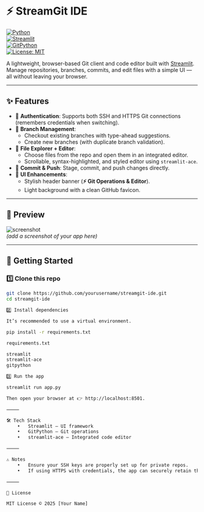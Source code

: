 
# ⚡ StreamGit IDE  

[![Python](https://img.shields.io/badge/Python-3.9%2B-blue.svg?logo=python)](https://www.python.org/)  
[![Streamlit](https://img.shields.io/badge/Streamlit-%F0%9F%94%A5-red?logo=streamlit)](https://streamlit.io/)  
[![GitPython](https://img.shields.io/badge/GitPython-✔-green)](https://gitpython.readthedocs.io/en/stable/)  
[![License: MIT](https://img.shields.io/badge/License-MIT-yellow.svg)](LICENSE)  

A lightweight, browser-based Git client and code editor built with [Streamlit](https://streamlit.io/).  
Manage repositories, branches, commits, and edit files with a simple UI — all without leaving your browser.  

---

## ✨ Features  

- 🔑 **Authentication**: Supports both SSH and HTTPS Git connections (remembers credentials when switching).  
- 🌿 **Branch Management**:  
  - Checkout existing branches with type-ahead suggestions.  
  - Create new branches (with duplicate branch validation).  
- 📂 **File Explorer + Editor**:  
  - Choose files from the repo and open them in an integrated editor.  
  - Scrollable, syntax-highlighted, and styled editor using `streamlit-ace`.  
- 💾 **Commit & Push**: Stage, commit, and push changes directly.  
- 🎨 **UI Enhancements**:  
  - Stylish header banner (**⚡ Git Operations & Editor**).  
  - Light background with a clean GitHub favicon.  

---

## 📸 Preview  

![screenshot](docs/screenshot.png)  
*(add a screenshot of your app here)*  

---

## 🚀 Getting Started  

### 1️⃣ Clone this repo  
```bash
git clone https://github.com/yourusername/streamgit-ide.git
cd streamgit-ide

2️⃣ Install dependencies

It’s recommended to use a virtual environment.

pip install -r requirements.txt

requirements.txt

streamlit
streamlit-ace
gitpython

3️⃣ Run the app

streamlit run app.py

Then open your browser at 👉 http://localhost:8501.

⸻

🛠️ Tech Stack
	•	Streamlit – UI framework
	•	GitPython – Git operations
	•	streamlit-ace – Integrated code editor

⸻

⚠️ Notes
	•	Ensure your SSH keys are properly set up for private repos.
	•	If using HTTPS with credentials, the app can securely retain them when switching between SSH and HTTPS.

⸻

📜 License

MIT License © 2025 [Your Name]

